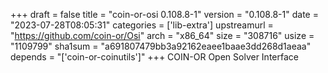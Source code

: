 +++
draft = false
title = "coin-or-osi 0.108.8-1"
version = "0.108.8-1"
date = "2023-07-28T08:05:31"
categories = ['lib-extra']
upstreamurl = "https://github.com/coin-or/Osi"
arch = "x86_64"
size = "308716"
usize = "1109799"
sha1sum = "a691807479bb3a92162eaee1baae3dd268d1aeaa"
depends = "['coin-or-coinutils']"
+++
COIN-OR Open Solver Interface